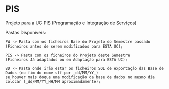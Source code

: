 # PIS

Projeto para a UC PIS (Programação e Integração de Serviços)
  
  Pastas Disponiveis:
  
    PW -> Pasta com os ficheiros Base do Projeto do Semestre passado 
    (Ficheiros antes de serem modificados para ESTA UC);
    
    PIS -> Pasta com os ficheiros do Projeto deste Semestre 
    (Ficheiros Já adaptados ou em Adaptação para ESTA UC);
    
    BD -> Pasta onde irão estar os ficheiros SQL de exportação das Base de Dados (no fim do nome sff por _dd/MM/YY_) 
    se houver mais doque uma modificação da base de dados no mesmo dia colocar (_dd/MM/YY_HH/MM aproximadamente);
    
  
